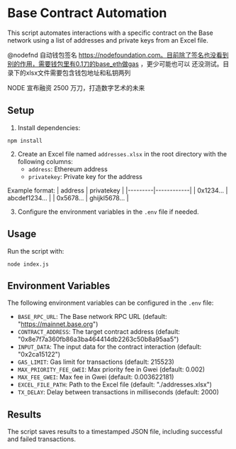 # Base Contract Automation

This script automates interactions with a specific contract on the Base network using a list of addresses and private keys from an Excel file.


@nodefnd 自动钱包签名 https://nodefoundation.com。目前除了签名也没看到别的作用，需要钱包里有0.1刀的base_eth做gas ，更少可能也可以 还没测试。目录下的xlsx文件需要包含钱包地址和私钥两列 

NODE 宣布融资 2500 万刀，打造数字艺术的未来

## Setup

1. Install dependencies:
```
npm install
```

2. Create an Excel file named `addresses.xlsx` in the root directory with the following columns:
   - `address`: Ethereum address
   - `privatekey`: Private key for the address

Example format:
| address | privatekey |
|---------|------------|
| 0x1234... | abcdef1234... |
| 0x5678... | ghijkl5678... |

3. Configure the environment variables in the `.env` file if needed.

## Usage

Run the script with:
```
node index.js
```

## Environment Variables

The following environment variables can be configured in the `.env` file:

- `BASE_RPC_URL`: The Base network RPC URL (default: "https://mainnet.base.org")
- `CONTRACT_ADDRESS`: The target contract address (default: "0x8e7f7a360fb86a3ba464414db2263c50b8a95aa5")
- `INPUT_DATA`: The input data for the contract interaction (default: "0x2ca15122")
- `GAS_LIMIT`: Gas limit for transactions (default: 215523)
- `MAX_PRIORITY_FEE_GWEI`: Max priority fee in Gwei (default: 0.002)
- `MAX_FEE_GWEI`: Max fee in Gwei (default: 0.003622181)
- `EXCEL_FILE_PATH`: Path to the Excel file (default: "./addresses.xlsx")
- `TX_DELAY`: Delay between transactions in milliseconds (default: 2000)

## Results

The script saves results to a timestamped JSON file, including successful and failed transactions. 